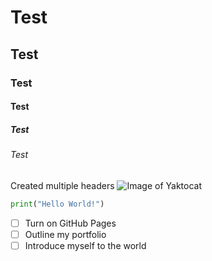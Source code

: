 # Test
## Test
### Test
#### Test
##### Test
###### Test
Created multiple headers
![Image of Yaktocat](https://octodex.github.com/images/yaktocat.png)

```python
print("Hello World!")
```

- [ ] Turn on GitHub Pages
- [ ] Outline my portfolio
- [ ] Introduce myself to the world
